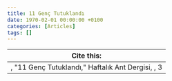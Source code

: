 ```yaml
---
title: 11 Genç Tutuklandı
date: 1970-02-01 00:00:00 +0100
categories: [Articles]
tags: []
---
```




| Cite this:   |
|--------|
| , "11 Genç Tutuklandı," Haftalık Ant Dergisi, , 3 

